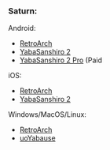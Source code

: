 ### Saturn:

Android:
- [RetroArch](https://www.retroarch.com/?page=platforms)
- [YabaSanshiro 2](https://play.google.com/store/apps/details?id=org.devmiyax.yabasanshioro2)
- [YabaSanshiro 2 Pro](https://play.google.com/store/apps/details?id=org.devmiyax.yabasanshioro2.pro) (Paid

iOS:
- [RetroArch](https://apps.apple.com/ca/app/retroarch/id6499539433)
- [YabaSanshiro 2](https://apps.apple.com/us/app/yaba-sanshiro-2/id1549144351)

Windows/MacOS/Linux:
- [RetroArch](https://www.retroarch.com/?page=platforms)
- [uoYabause](https://www.uoyabause.org/static_pages/download)
